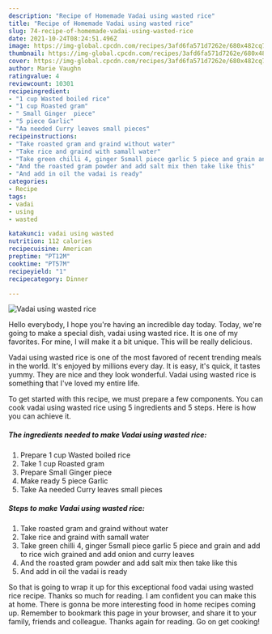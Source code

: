 ```yaml
---
description: "Recipe of Homemade Vadai using wasted rice"
title: "Recipe of Homemade Vadai using wasted rice"
slug: 74-recipe-of-homemade-vadai-using-wasted-rice
date: 2021-10-24T08:24:51.496Z
image: https://img-global.cpcdn.com/recipes/3afd6fa571d7262e/680x482cq70/vadai-using-wasted-rice-recipe-main-photo.jpg
thumbnail: https://img-global.cpcdn.com/recipes/3afd6fa571d7262e/680x482cq70/vadai-using-wasted-rice-recipe-main-photo.jpg
cover: https://img-global.cpcdn.com/recipes/3afd6fa571d7262e/680x482cq70/vadai-using-wasted-rice-recipe-main-photo.jpg
author: Marie Vaughn
ratingvalue: 4
reviewcount: 10301
recipeingredient:
- "1 cup Wasted boiled rice"
- "1 cup Roasted gram"
- " Small Ginger  piece"
- "5 piece Garlic"
- "Aa needed Curry leaves small pieces"
recipeinstructions:
- "Take roasted gram and graind without water"
- "Take rice and graind with samall water"
- "Take green chilli 4, ginger 5small piece garlic 5 piece and grain and add to rice wich grained and add onion and curry leaves"
- "And the roasted gram powder and add salt mix then take like this"
- "And add in oil the vadai is ready"
categories:
- Recipe
tags:
- vadai
- using
- wasted

katakunci: vadai using wasted 
nutrition: 112 calories
recipecuisine: American
preptime: "PT12M"
cooktime: "PT57M"
recipeyield: "1"
recipecategory: Dinner

---
```



![Vadai using wasted rice](https://img-global.cpcdn.com/recipes/3afd6fa571d7262e/680x482cq70/vadai-using-wasted-rice-recipe-main-photo.jpg)

Hello everybody, I hope you're having an incredible day today. Today, we're going to make a special dish, vadai using wasted rice. It is one of my favorites. For mine, I will make it a bit unique. This will be really delicious.



Vadai using wasted rice is one of the most favored of recent trending meals in the world. It's enjoyed by millions every day. It is easy, it's quick, it tastes yummy. They are nice and they look wonderful. Vadai using wasted rice is something that I've loved my entire life.


To get started with this recipe, we must prepare a few components. You can cook vadai using wasted rice using 5 ingredients and 5 steps. Here is how you can achieve it.

<!--inarticleads1-->

##### The ingredients needed to make Vadai using wasted rice:

1. Prepare 1 cup Wasted boiled rice
1. Take 1 cup Roasted gram
1. Prepare  Small Ginger  piece
1. Make ready 5 piece Garlic
1. Take Aa needed Curry leaves small pieces




<!--inarticleads2-->

##### Steps to make Vadai using wasted rice:

1. Take roasted gram and graind without water
1. Take rice and graind with samall water
1. Take green chilli 4, ginger 5small piece garlic 5 piece and grain and add to rice wich grained and add onion and curry leaves
1. And the roasted gram powder and add salt mix then take like this
1. And add in oil the vadai is ready




So that is going to wrap it up for this exceptional food vadai using wasted rice recipe. Thanks so much for reading. I am confident you can make this at home. There is gonna be more interesting food in home recipes coming up. Remember to bookmark this page in your browser, and share it to your family, friends and colleague. Thanks again for reading. Go on get cooking!
